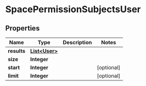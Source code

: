 # SpacePermissionSubjectsUser

## Properties
Name | Type | Description | Notes
------------ | ------------- | ------------- | -------------
**results** | [**List&lt;User&gt;**](User.md) |  | 
**size** | **Integer** |  | 
**start** | **Integer** |  |  [optional]
**limit** | **Integer** |  |  [optional]
